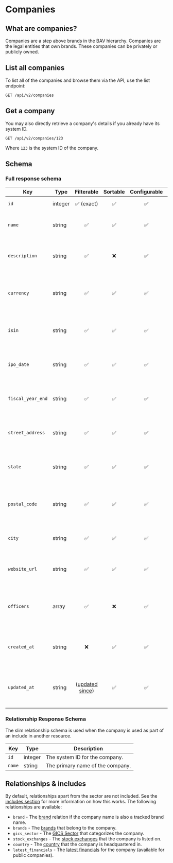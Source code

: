 # Companies

## What are companies?

Companies are a step above brands in the BAV hierarchy. Companies are the legal entities that own brands. These
companies can be privately or publicly owned.

## List all companies

To list all of the companies and browse them via the API, use the list endpoint:

```http request
GET /api/v2/companies
```

## Get a company

You may also directly retrieve a company's details if you already have its system ID.

```http request
GET /api/v2/companies/123
```

Where `123` is the system ID of the company.

## Schema

### Full response schema

| Key               | Type    |                Filterable                 |      Sortable      |    Configurable    | Description                                                     |
|-------------------|---------|:-----------------------------------------:|:------------------:|:------------------:|-----------------------------------------------------------------|
| `id`              | integer |        :white_check_mark: (exact)         | :white_check_mark: | :white_check_mark: | The system ID.                                                  |
| `name`            | string  |            :white_check_mark:             | :white_check_mark: | :white_check_mark: | The primary name of the company.                                |
| `description`     | string  |            :white_check_mark:             |        :x:         | :white_check_mark: | A description of what the company does.                         |
| `currency`        | string  |            :white_check_mark:             | :white_check_mark: | :white_check_mark: | The primary reporting currency for the company.                 |
| `isin`            | string  |            :white_check_mark:             | :white_check_mark: | :white_check_mark: | The company's ISIN number (if public).                          |
| `ipo_date`        | string  |            :white_check_mark:             | :white_check_mark: | :white_check_mark: | When the company first had its initial public offering.         |
| `fiscal_year_end` | string  |            :white_check_mark:             | :white_check_mark: | :white_check_mark: | The month when the company's fiscal year ends.                  |
| `street_address`  | string  |            :white_check_mark:             | :white_check_mark: | :white_check_mark: | The street address for the company's listed HQ.                 |
| `state`           | string  |            :white_check_mark:             | :white_check_mark: | :white_check_mark: | The state/region for the company's listed HQ.                   |
| `postal_code`     | string  |            :white_check_mark:             | :white_check_mark: | :white_check_mark: | The zip/postal code for the company's listed HQ.                |
| `city`            | string  |            :white_check_mark:             | :white_check_mark: | :white_check_mark: | The city for the company's listed HQ.                           |
| `website_url`     | string  |            :white_check_mark:             | :white_check_mark: | :white_check_mark: | The company's primary website URL.                              |
| `officers`        | array   |            :white_check_mark:             |        :x:         | :white_check_mark: | An array of names and roles of the registered company officers. |
| `created_at`      | string  |                    :x:                    | :white_check_mark: | :white_check_mark: | A datetime string when this company was first created.          |
| `updated_at`      | string  | ([updated since](../customizing/filters)) | :white_check_mark: | :white_check_mark: | A datetime string when this company was last updated.           |

### Relationship Response Schema

The slim relationship schema is used when the company is used as part of an include in another resource.

| Key    | Type    | Description                      |
|--------|---------|----------------------------------|
| `id`   | integer | The system ID for the company.   |
| `name` | string  | The primary name of the company. |

## Relationships & includes

By default, relationships apart from the sector are not included. See
the [includes section](../customizing/includes) for more information on how this works. The following relationships
are available:

- `brand` - The [brand](./brands.md) relation if the company name is also a tracked brand name.
- `brands` - The [brands](./brands.md) that belong to the company.
- `gics_sector` - The [GICS Sector](./gics-sectors.md) that categorizes the company.
- `stock_exchanges` - The [stock exchanges](./stock-exchanges.md) that the company is listed on.
- `country` - The [country](./countries.md) that the company is headquartered in.
- `latest_financials` - The [latest financials](./latest-financials.md) for the company (available for public
  companies).
